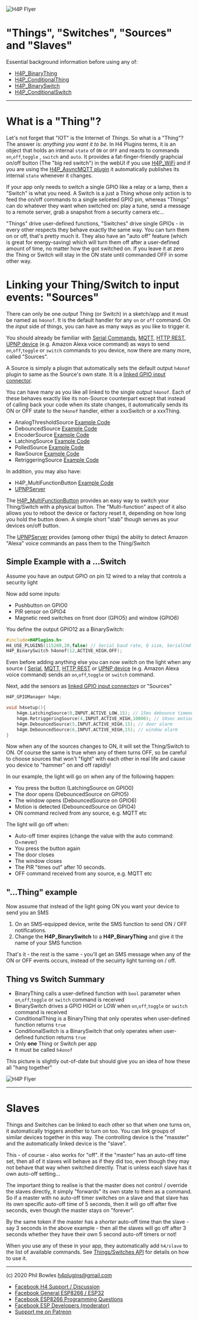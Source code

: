 ![H4P Flyer](/assets/GPIOLogo.jpg) 

# "Things", "Switches", "Sources" and "Slaves"

Essential background information before using any of:

* [H4P_BinaryThing](swings.md)
* [H4P_ConditionalThing](swings.md)
* [H4P_BinarySwitch](swings.md)
* [H4P_ConditionalSwitch](swings.md)

---

# What is a "Thing"?

Let's not forget that "IOT" is the Internet of *Things*. So what is a "Thing"? The answer is: *anything you want it to be*. In H4 Plugins terms, it is an object that holds an internal `state` of `ON` or `OFF` and reacts to commands `on`,`off`,`toggle` , `switch` and `auto`. It provides a fat-finger-friendly graphcial on/off button (The "big red switch") in the webUI if you use [H4P_WiFi](h4wifi.md) and if you are using the  [H4P_AsyncMQTT plugin](h4mqtt.md) it automatically publishes its internal `state` whenever it changes.

If your app only needs to switch a single GPIO like a relay or a lamp, then a "Switch" is what you need. A Switch is a just a Thing whose only action is to feed the on/off commands to a single selceted GPIO pin, whereas "Things" can do whatever they want when switched on: play a tune, send a message to a remote server, grab a snapshot from a security camera etc...

"Things" drive user-defined functions, "Switches" drive single GPIOs - in every other respects they behave exactly the same way. You can turn them on or off, that's pretty much it. They also have an "auto off" feature (which is great for energy-saving) which will turn them off after a user-defined amount of time, no matter how the got switched on. If you leave it at zero the Thing or Switch will stay in the ON state until commanded OFF in some other way.

# Linking your Thing/Switch to input events: "Sources"

There can only be one *output* Thing (or Switch) in a sketch/app and it must be named as `h4onof`. It is the default handler for any `on` or `off` command. On the *input* side of things, you can have as many ways as you like to trigger it.

You should already be familiar with [Serial Commands](h4cmd.md), [MQTT](h4mqtt.md), [HTTP REST](h4wifi.md), [UPNP device](h4upnp) (e.g. Amazon Alexa voice command) as ways to send `on`,`off`,`toggle` or `switch` commands to you device, now there are many more, called "Sources".

A Source is simply a plugin that automatically sets the default output `h4onof` plugin to same as the Source's own state. It is a [linked GPIO input connector](h5gpio.md).

You can have many as you like all linked to the single *output* `h4onof`. Each of these behaves exactly like its non-Source counterpart except that instead of calling back your code when its state changes, it automatically sends its ON or OFF state to the `h4onof` handler, either a xxxSwitch or a xxxThing.

* AnalogThresholdSource [Example Code](../examples/GPIO/H4GM_AnalogThresholdSource/H4GM_AnalogThresholdSource.ino)
* DebouncedSource [Example Code](../examples/GPIO/H4GM_DebouncedSource/H4GM_DebouncedSource.ino)
* EncoderSource [Example Code](../examples/GPIO/H4GM_EncoderSource/H4GM_EncoderSource.ino)
* LatchingSource [Example Code](../examples/GPIO/H4GM_LatchingSource/H4GM_LatchingSource.ino)
* PolledSource [Example Code](../examples/GPIO/H4GM_PolledSource/H4GM_PolledSource.ino)
* RawSource [Example Code](../examples/GPIO/H4GM_RawSource/H4GM_RawSource.ino)
* RetriggeringSource [Example Code](../examples/GPIO/H4GM_RetriggeringSource/H4GM_RetriggeringSource.ino)

In addition, you may also have:

* H4P_MultiFunctionButton [Example Code](../examples/XTRAS/H4P_SONOFF_Basic/H4P_SONOFF_Basic.ino)
* [UPNPServer](h4upnp/md)

The [H4P_MultiFunctionButton](h4mfnb.md) provides an easy way to switch your Thing/Switch with a physical button. The "Multi-function" aspect of it also allows you to reboot the device or factory reset it, depending on how long you hold the button down. A simple short "stab" though serves as your devices on/off button.

The [UPNPServer](h4upnp/md) provides (among other thigs) the abiity to detect Amazon "Alexa" voice commands an pass them to the Thing/Switch

## Simple Example with a ...Switch

Assume you have an output GPIO on pin 12 wired to a relay that controls a security light

Now add some inputs:

* Pushbutton on GPIO0
* PIR sensor on GPIO4
* Magnetic reed switches on front door (GPIO5) and window (GPIO6)

You define the output GPIO12 as a BinarySwitch:

```cpp
#include<H4Plugins.h>
H4_USE_PLUGINS(115200,20,false) // Serial baud rate, Q size, SerialCmd autostop
H4P_BinarySwitch h4onof(12,ACTIVE_HIGH,OFF);
```

Even before adding anything else you can now switch on the light  when any source ( [Serial](h4cmd.md), [MQTT](h4mqtt.md), [HTTP REST](h4wifi.md) or [UPNP device](h4upnp) (e.g. Amazon Alexa voice command) sends an `on`,`off`,`toggle` or `switch` command.

Next, add the sensors as [linked GPIO input connector](h5gpio.md)s or "Sources"

```cpp
H4P_GPIOManager h4gm;

void h4setup(){
    h4gm.LatchingSource(0,INPUT,ACTIVE_LOW,15); // 15ms debounce timeout
    h4gm.RetriggeringSource(4,INPUT,ACTIVE_HIGH,10000); // 10sec motion timeout
    h4gm.DebouncedSource(5,INPUT,ACTIVE_HIGH,15); // door alarm
    h4gm.DebouncedSource(6,INPUT,ACTIVE_HIGH,15); // window alarm
}
```

Now when any of the sources changes to ON, it will set the Thing/Switch to ON. Of course the same is true when any of them turns OFF, so be careful to choose sources that won't "fight" with each other in real life and cause you device to "hammer" on and off rapidly!

In our example, the light will go on when any of the following happen:

* You press the button (LatchingSource on GPIO0)
* The door opens (DebouncedSource on GPIO5)
* The window opens (DebouncedSource on GPIO6)
* Motion is detected (DebouncedSource on GPIO4)
* ON command recived from any source, e.g. MQTT etc

The light will go off when:

* Auto-off timer expires (change the value with the auto command: 0=never)
* You press the button again
* The door closes
* The window closes
* The PIR "times out" after 10 seconds.
* OFF command received from any source, e.g. MQTT etc

## "...Thing" example

Now assume that instead of the light going ON you want your device to send you an SMS

1. On an SMS-equipped device, write the SMS function to send ON / OFF notifications.
2. Change the **H4P_BinarySwitch** to a **H4P_BinaryThing** and give it the name of your SMS function

That's it - the rest is the same - you'll get an SMS message when any of the ON or OFF events occurs, instead of the secuirty light turning on / off.

## Thing vs Switch Summary

* BinaryThing calls a user-defined function with `bool` parameter when `on`,`off`,`toggle` or `switch` command is received
* BinarySwitch drives a GPIO HIGH or LOW when  `on`,`off`,`toggle` or `switch` command is received
* ConditionalThing is a BinaryThing that only operates when user-defined function returns `true`
* ConditionalSwitch is a BinarySwitch that only operates when user-defined function returns `true`
* Only **one** Thing or Switch per app
* It must be called `h4onof`

This picture is slightly out-of-date but should give you an idea of how these all "hang together"

![H4P Flyer](/assets/switchthing.jpg)

---

# Slaves

Things and Switches can be linked to each other so that when one turns on, it automatically triggers another to turn on too. You can link groups of similar devices together in this way. The controlling device is the "masster" and the automatically linked device is the "slave".

This - of course - also works for "off". If the "master" has an auto-off time set, then all of it slaves will behave as if they did too, even though they may not behave that way when switched directly. That is unless each slave has it own auto-off setting...

The important thing to realise is that the master does not control / override the slaves directly, it simply "forwards" its own state to them as a command. So if a master with no auto-off timer switches on a slave and that slave has its own specific auto-off time of 5 seconds, then it will go off after five seconds, even though the master stays on "forever".

By the same token if the master has a *shorter* auto-off time than the slave - say 3 seconds in the above example - then all the slaves will go off after 3 seconds whether they have their own 5 second auto-off timers or not!

When you use any of these in your app, they automatically add `h4/slave` to the list of available commands. See [Things/Switches API](swings.md) for details on how to use it.

---

(c) 2020 Phil Bowles h4plugins@gmail.com

* [Facebook H4  Support / Discussion](https://www.facebook.com/groups/444344099599131/)
* [Facebook General ESP8266 / ESP32](https://www.facebook.com/groups/2125820374390340/)
* [Facebook ESP8266 Programming Questions](https://www.facebook.com/groups/esp8266questions/)
* [Facebook ESP Developers (moderator)](https://www.facebook.com/groups/ESP8266/)
* [Support me on Patreon](https://patreon.com/esparto)